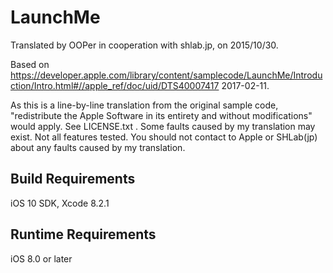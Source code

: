 # LaunchMe

Translated by OOPer in cooperation with shlab.jp, on 2015/10/30.

Based on
<https://developer.apple.com/library/content/samplecode/LaunchMe/Introduction/Intro.html#//apple_ref/doc/uid/DTS40007417>
2017-02-11.

As this is a line-by-line translation from the original sample code, "redistribute the Apple Software in its entirety and without modifications" would apply. See LICENSE.txt .
Some faults caused by my translation may exist. Not all features tested.
You should not contact to Apple or SHLab(jp) about any faults caused by my translation.

## Build Requirements
iOS 10 SDK, Xcode 8.2.1


## Runtime Requirements
iOS 8.0 or later


